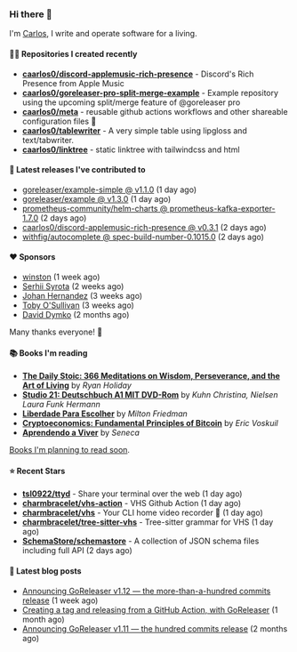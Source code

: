 ### Hi there 👋

I'm [Carlos](https://caarlos0.dev), I write and operate software for a living.

#### 👨‍💻 Repositories I created recently
- **[caarlos0/discord-applemusic-rich-presence](https://github.com/caarlos0/discord-applemusic-rich-presence)** - Discord&#39;s Rich Presence from Apple Music
- **[caarlos0/goreleaser-pro-split-merge-example](https://github.com/caarlos0/goreleaser-pro-split-merge-example)** - Example repository using the upcoming split/merge feature of @goreleaser pro
- **[caarlos0/meta](https://github.com/caarlos0/meta)** - reusable github actions workflows and other shareable configuration files 🫥
- **[caarlos0/tablewriter](https://github.com/caarlos0/tablewriter)** - A very simple table using lipgloss and text/tabwriter.
- **[caarlos0/linktree](https://github.com/caarlos0/linktree)** - static linktree with tailwindcss and html

#### 🚀 Latest releases I've contributed to


- [goreleaser/example-simple @ v1.1.0](https://github.com/goreleaser/example-simple/releases/tag/v1.1.0) (1 day ago)
- [goreleaser/example @ v1.3.0](https://github.com/goreleaser/example/releases/tag/v1.3.0) (1 day ago)
- [prometheus-community/helm-charts @ prometheus-kafka-exporter-1.7.0](https://github.com/prometheus-community/helm-charts/releases/tag/prometheus-kafka-exporter-1.7.0) (2 days ago)
- [caarlos0/discord-applemusic-rich-presence @ v0.3.1](https://github.com/caarlos0/discord-applemusic-rich-presence/releases/tag/v0.3.1) (2 days ago)
- [withfig/autocomplete @ spec-build-number-0.1015.0](https://github.com/withfig/autocomplete/releases/tag/spec-build-number-0.1015.0) (2 days ago)

#### ❤️ Sponsors
- [winston](https://github.com/nekowinston) (1 week ago)
- [Serhii Syrota](https://github.com/ssyrota) (2 weeks ago)
- [Johan Hernandez](https://github.com/bithavoc) (3 weeks ago)
- [Toby O&#39;Sullivan](https://github.com/tobywan) (3 weeks ago)
- [David Dymko](https://github.com/ddymko) (2 months ago)

Many thanks everyone! 🙏

#### 📚 Books I'm reading
- **[The Daily Stoic: 366 Meditations on Wisdom, Perseverance, and the Art of Living](https://www.goodreads.com/book/show/29093292-the-daily-stoic)** by _Ryan Holiday_
- **[Studio 21: Deutschbuch A1 MIT DVD-Rom](https://www.goodreads.com/book/show/25495148-studio-21)** by _Kuhn Christina, Nielsen Laura Funk Hermann_
- **[Liberdade Para Escolher](https://www.goodreads.com/book/show/17238591-liberdade-para-escolher)** by _Milton Friedman_
- **[Cryptoeconomics: Fundamental Principles of Bitcoin](https://www.goodreads.com/book/show/56919322-cryptoeconomics)** by _Eric Voskuil_
- **[Aprendendo a Viver](https://www.goodreads.com/book/show/28219486-aprendendo-a-viver)** by _Seneca_

[Books I'm planning to read soon](https://www.amazon.com.br/hz/wishlist/ls/EB8P7VS717SV).

#### ⭐ Recent Stars


- **[tsl0922/ttyd](https://github.com/tsl0922/ttyd)** - Share your terminal over the web (1 day ago)
- **[charmbracelet/vhs-action](https://github.com/charmbracelet/vhs-action)** - VHS Github Action (1 day ago)
- **[charmbracelet/vhs](https://github.com/charmbracelet/vhs)** - Your CLI home video recorder 📼 (1 day ago)
- **[charmbracelet/tree-sitter-vhs](https://github.com/charmbracelet/tree-sitter-vhs)** - Tree-sitter grammar for VHS (1 day ago)
- **[SchemaStore/schemastore](https://github.com/SchemaStore/schemastore)** - A collection of JSON schema files including full API (2 days ago)

#### 📄 Latest blog posts
- [Announcing GoReleaser v1.12 — the more-than-a-hundred commits release](https://carlosbecker.com/posts/goreleaser-v1.12/) (1 week ago)
- [Creating a tag and releasing from a GitHub Action, with GoReleaser](https://carlosbecker.com/posts/goreleaser-create-tag-action/) (1 month ago)
- [Announcing GoReleaser v1.11 — the hundred commits release](https://carlosbecker.com/posts/goreleaser-v1.11/) (2 months ago)
